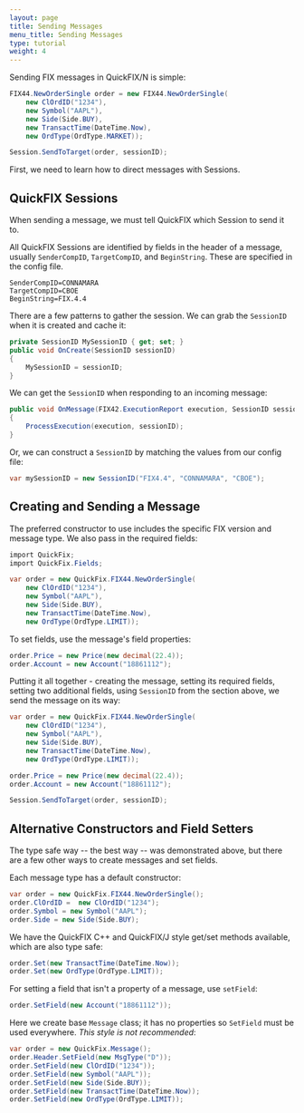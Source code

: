 ```yaml
---
layout: page
title: Sending Messages
menu_title: Sending Messages
type: tutorial
weight: 4
---
```


Sending FIX messages in QuickFIX/N is simple:

```csharp
FIX44.NewOrderSingle order = new FIX44.NewOrderSingle(
    new ClOrdID("1234"),
    new Symbol("AAPL"),
    new Side(Side.BUY),
    new TransactTime(DateTime.Now),
    new OrdType(OrdType.MARKET));

Session.SendToTarget(order, sessionID);
```

First, we need to learn how to direct messages with Sessions.


QuickFIX Sessions
-----------------

When sending a message, we must tell QuickFIX which Session to send it
to.

All QuickFIX Sessions are identified by fields in the header of a
message, usually `SenderCompID`, `TargetCompID`, and `BeginString`.
These are specified in the config file.

```
SenderCompID=CONNAMARA
TargetCompID=CBOE
BeginString=FIX.4.4
```

There are a few patterns to gather the session.  We can grab the `SessionID` when it is created and cache it:

```csharp
private SessionID MySessionID { get; set; }
public void OnCreate(SessionID sessionID)
{
    MySessionID = sessionID;
}
```

We can get the `SessionID` when responding to an incoming message:

```csharp
public void OnMessage(FIX42.ExecutionReport execution, SessionID sessionID) 
{
    ProcessExecution(execution, sessionID);
}
```

Or, we can construct a `SessionID` by matching the values from
our config file:

```csharp
var mySessionID = new SessionID("FIX4.4", "CONNAMARA", "CBOE");
```

Creating and Sending a Message
------------------------------

The preferred constructor to use includes the specific FIX version
and message type.  We also pass in the required fields:

```csharp
import QuickFix;
import QuickFix.Fields;

var order = new QuickFix.FIX44.NewOrderSingle(
    new ClOrdID("1234"),
    new Symbol("AAPL"),
    new Side(Side.BUY),
    new TransactTime(DateTime.Now),
    new OrdType(OrdType.LIMIT));
```

To set fields, use the message's field properties:

```csharp
order.Price = new Price(new decimal(22.4));
order.Account = new Account("18861112");
```

Putting it all together - creating the message, setting its required
fields, setting two additional fields, using `SessionID` from the
section above, we send the message on its way:

```csharp
var order = new QuickFix.FIX44.NewOrderSingle(
    new ClOrdID("1234"),
    new Symbol("AAPL"),
    new Side(Side.BUY),
    new TransactTime(DateTime.Now),
    new OrdType(OrdType.LIMIT));

order.Price = new Price(new decimal(22.4));
order.Account = new Account("18861112");

Session.SendToTarget(order, sessionID);
```

Alternative Constructors and Field Setters
------------------------------------------

The type safe way -- the best way -- was demonstrated above, but there
are a few other ways to create messages and set fields.

Each message type has a default constructor:

```csharp
var order = new QuickFix.FIX44.NewOrderSingle();
order.ClOrdID =  new ClOrdID("1234");
order.Symbol = new Symbol("AAPL");
order.Side = new Side(Side.BUY);
```

We have the QuickFIX C++ and QuickFIX/J style get/set methods available,
which are also type safe:

```csharp
order.Set(new TransactTime(DateTime.Now));
order.Set(new OrdType(OrdType.LIMIT));
```

For setting a field that isn't a property of a message, use `setField`:

```csharp
order.SetField(new Account("18861112"));
```

Here we create base `Message` class;  it has no properties so `SetField`
must be used everywhere.  *This style is not recommended*:

```csharp
var order = new QuickFix.Message();
order.Header.SetField(new MsgType("D"));
order.SetField(new ClOrdID("1234"));
order.SetField(new Symbol("AAPL"));
order.SetField(new Side(Side.BUY));
order.SetField(new TransactTime(DateTime.Now));
order.SetField(new OrdType(OrdType.LIMIT));
```
